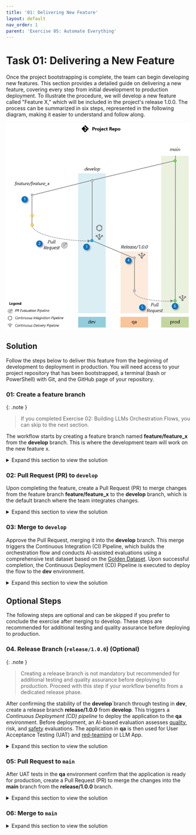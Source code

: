 ```yaml
---
title: '01: Delivering New Feature'
layout: default
nav_order: 1
parent: 'Exercise 05: Automate Everything'
---
```


# Task 01: Delivering a New Feature

Once the project bootstrapping is complete, the team can begin developing new features. This section provides a detailed guide on delivering a new feature, covering every step from initial development to production deployment. To illustrate the procedure, we will develop a new feature called "Feature X," which will be included in the project's release 1.0.0. The process can be summarized in six steps, represented in the following diagram, making it easier to understand and follow along.

![Git Workflow](images/git_workflow_branching.png)

## Solution

Follow the steps below to deliver this feature from the beginning of development to deployment in production. You will need access to your project repository that has been bootstrapped, a terminal (bash or PowerShell) with Git, and the GitHub page of your repository.

### 01: Create a feature branch

{: .note }
> If you completed Exercise 02: Building LLMs Orchestration Flows, you can skip to the next section.

The workflow starts by creating a feature branch named **feature/feature_x** from the **develop** branch. This is where the development team will work on the new feature x.

<details markdown="block">
<summary>Expand this section to view the solution</summary>

1. Switch to the **develop** branch and pull the latest changes:

   ```bash
   git checkout develop
   git pull
   ```

1. Create the feature branch:

   ```bash
   git checkout -b feature/feature_x
   ```

1. Make non-disruptive changes to the repository. For instance, create a file **FEATUREX.md** in the project root:

   *Using Bash:*

   ```bash
   touch FEATUREX.md
   ```

   *Using PowerShell:*

   ```powershell
   New-Item -ItemType File -Name "FEATUREX.md"
   ```

This ensures the new feature is developed in isolation, maintaining the integrity of the project's **develop** branch and promptflow.

</details>

### 02: Pull Request (PR) to `develop`

Upon completing the feature, create a Pull Request (PR) to merge changes from the feature branch **feature/feature_x** to the **develop** branch, which is the default branch where the team integrates changes.

<details markdown="block">
<summary>Expand this section to view the solution</summary>

1. Add changes, commit, and push to the feature branch:

   ```bash
   git add .
   git commit -m "Feature X complete"
   git push origin feature/feature_x
   ```

1. Create the PR:

   ```bash
   gh pr create --base develop --head feature/feature_x --title "Feature X" --body "Description of the changes and the impact."
   ```

   {: .note }
    > If needed, install **gh** using **sudo apt install gh**, then login with **gh auth login**.

You can also use the GitHub website to create the pull request. Remember to select **develop** as the base branch and **feature/feature_x** as the compare branch.

The creation of the PR triggers a PR Evaluation Pipeline to ensure that the code adheres to standards, passes unit tests, and the orchestration flow is evaluated by AI to ensure it meets quality metrics.

</details>

### 03: Merge to `develop`

Approve the Pull Request, merging it into the **develop** branch. This merge triggers the Continuous Integration (CI) Pipeline, which builds the orchestration flow and conducts AI-assisted evaluations using a comprehensive test dataset based on the [Golden Dataset](https://aka.ms/copilot-golden-dataset-guide). Upon successful completion, the Continuous Deployment (CD) Pipeline is executed to deploy the flow to the **dev** environment.

<details markdown="block">
<summary>Expand this section to view the solution</summary>

1. Merge the PR using GitHub by going to the **Pull Requests** tab in your repository, select the recently created PR, and select **Merge pull request**.

</details>

## Optional Steps
The following steps are optional and can be skipped if you prefer to conclude the exercise after merging to develop. These steps are recommended for additional testing and quality assurance before deploying to production.

### 04. Release Branch (`release/1.0.0`) **(Optional)**

{: .note }
> Creating a release branch is not mandatory but recommended for additional testing and quality assurance before deploying to production. Proceed with this step if your workflow benefits from a dedicated release phase.

After confirming the stability of the **develop**`branch through testing in **dev**, create a release branch **release/1.0.0** from **develop**. This triggers a *Continuous Deployment (CD) pipeline* to deploy the application to the **qa** environment. Before deployment, an AI-based evaluation assesses [quality](https://learn.microsoft.com/en-us/azure/ai-studio/how-to/develop/flow-evaluate-sdk), risk, and [safety](https://learn.microsoft.com/en-us/azure/ai-studio/how-to/develop/simulator-interaction-data) evaluations. The application in **qa** is then used for User Acceptance Testing (UAT) and [red-teaming](https://learn.microsoft.com/en-us/azure/ai-services/openai/concepts/red-teaming) or LLM App.

<details markdown="block">
<summary>Expand this section to view the solution</summary>

1. Create the release branch:

   ```bash
   git checkout develop
   git pull origin develop
   git checkout -b release/1.0.0
   git push origin release/1.0.0
   ```

</details>

### 05: Pull Request to `main`

After UAT tests in the **qa** environment confirm that the application is ready for production, create a Pull Request (PR) to merge the changes into the **main** branch from the **release/1.0.0** branch.

<details markdown="block">
<summary>Expand this section to view the solution</summary>

1. Create the PR:

   Below is an example utilizing the GitHub CLI:

   ```bash
   gh pr create --base main --head release/1.0.0 --title "Release 1.0.0" --body "Merging release/1.0.0 into main after successful UAT in QA environment"
   ```

You can also use the GitHub website to create the pull request. Remember to select **main** as the base branch and **release/1.0.0** as the compare branch.

</details>

### 06: Merge to `main`

<details markdown="block">
<summary>Expand this section to view the solution</summary>

1. Once the Pull Request (PR) to the **main** branch is approved on GitHub, go to the **Pull Requests** tab of your project repository on GitHub.

1. Select the PR created for merging into production, and select **Merge pull request** to manually approve the merge of **release/1.0.0** into the **main** branch. This action triggers the Continuous Deployment (CD) pipeline, which deploys the code to the **prod** environment.

</details>
